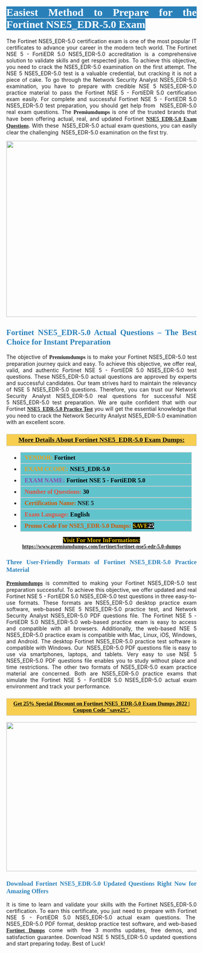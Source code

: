 <h1 style="text-align: justify;"><span style="color:#ffffff;"><span style="font-family:Georgia,serif;"><strong><span style="background-color:#2980b9;">Easiest Method to Prepare for the Fortinet NSE5_EDR-5.0 Exam</span></strong></span></span></h1>

<p style="text-align: justify;">The Fortinet NSE5_EDR-5.0 certification exam is one of the most popular IT certificates to advance your career in the modern tech world. The Fortinet NSE 5 - FortiEDR 5.0 NSE5_EDR-5.0 accreditation is a comprehensive solution to validate skills and get respected jobs. To achieve this objective, you need to crack the NSE5_EDR-5.0 examination on the first attempt. The NSE 5 NSE5_EDR-5.0 test is a valuable credential, but cracking it is not a piece of cake. To go through the Network Security Analyst NSE5_EDR-5.0 examination, you have to prepare with credible NSE 5 NSE5_EDR-5.0 practice material to pass the Fortinet NSE 5 - FortiEDR 5.0 certification exam easily. For complete and successful Fortinet NSE 5 - FortiEDR 5.0 NSE5_EDR-5.0 test preparation, you should get help from  NSE5_EDR-5.0 real exam questions. The <span style="font-size:14px;"><span style="font-family:Georgia,serif;"><strong>Premiumdumps</strong></span></span> is one of the trusted brands that have been offering actual, real, and updated Fortinet <span style="font-family:Georgia,serif;"><strong><a href="https://www.premiumdumps.com/fortinet/fortinet-nse5-edr-5.0-dumps">NSE5_EDR-5.0 Exam Questions</a></strong></span>. With these  NSE5_EDR-5.0 actual exam questions, you can easily clear the challenging  NSE5_EDR-5.0 examination on the first try.</p>

<p style="text-align: center;"><a href="https://www.premiumdumps.com/fortinet/fortinet-nse5-edr-5.0-dumps"><img alt="" src="https://i.imgur.com/VJaqCPg.jpeg" style="width: 700px; height: 465px;" /></a></p>

<h2 style="text-align: justify;"><span style="color:#2980b9;"><span style="font-family:Georgia,serif;"><strong>Fortinet NSE5_EDR-5.0 Actual Questions – The Best Choice for Instant Preparation</strong></span></span></h2>

<p style="text-align: justify;">The objective of <span style="font-size:14px;"><span style="font-family:Georgia,serif;"><strong>Premiumdumps </strong></span></span>is to make your Fortinet NSE5_EDR-5.0 test preparation journey quick and easy. To achieve this objective, we offer real, valid, and authentic Fortinet NSE 5 - FortiEDR 5.0 NSE5_EDR-5.0 test questions. These NSE5_EDR-5.0 actual questions are approved by experts and successful candidates. Our team strives hard to maintain the relevancy of NSE 5 NSE5_EDR-5.0 questions. Therefore, you can trust our Network Security Analyst NSE5_EDR-5.0 real questions for successful NSE 5 NSE5_EDR-5.0 test preparation. We are quite confident that with our Fortinet <span style="font-family:Georgia,serif;"><strong><a href="https://www.premiumdumps.com/fortinet/fortinet-nse5-edr-5.0-dumps">NSE5_EDR-5.0 Practice Test</a></strong></span> you will get the essential knowledge that you need to crack the Network Security Analyst NSE5_EDR-5.0 examination with an excellent score.</p>

<h3 style="background: #f7ce50; border: 1px solid rgb(204, 204, 204); padding: 5px 10px; text-align: center;"><span style="font-family:Georgia,serif;"><u><u><span style="color:#000000;"><span style="font-size:11pt"><span style="line-height:normal"><b><span style="font-size:13.0pt"><span cambria="">More Details About Fortinet NSE5_EDR-5.0 Exam Dumps:</span></span></b></span></span></span></u></u></span></h3>

<ul>
	<li style="margin:0cm 10pt">
	<div style="background:#61c4cd; border: 1px solid rgb(204, 204, 204); padding: 5px 10px; text-align: justify;"><span style="font-family:Georgia,serif;"><span style="font-size:11pt"><span style="line-height:normal"><b><span style="font-size:12.0pt"><span new="" roman="" times=""><span style="color:#f39c12;">VENDOR:</span> <span style="color:#000000;">Fortinet</span></span></span></b></span></span></span></div>
	</li>
	<li style="margin:0cm 10pt">
	<div style="background: #61c4cd; border: 1px solid rgb(204, 204, 204); padding: 5px 10px; text-align: justify;"><span style="font-family:Georgia,serif;"><span style="font-size:11pt"><span style="line-height:normal"><b><span style="font-size:12.0pt"><span new="" roman="" times=""><span style="color:#f39c12;">EXAM CCODE:</span> <span style="color:#000000;">NSE5_EDR-5.0</span></span></span></b></span></span></span></div>
	</li>
	<li style="margin:0cm 10pt">
	<div style="background: #61c4cd; border: 1px solid rgb(204, 204, 204); padding: 5px 10px; text-align: justify;"><span style="font-family:Georgia,serif;"><span style="font-size:11pt"><span style="line-height:normal"><b><span style="font-size:12.0pt"><span new="" roman="" times=""><span style="color:#8e44ad;">EXAM NAME:</span> <span style="color:#000000;">Fortinet NSE 5 - FortiEDR 5.0</span></span></span></b></span></span></span></div>
	</li>
	<li style="margin:0cm 10pt">
	<div style="background: #61c4cd; border: 1px solid rgb(204, 204, 204); padding: 5px 10px;"><span style="font-family:Georgia,serif;"><span style="font-size:11pt"><span style="line-height:normal"><b><span style="font-size:12.0pt"><span new="" roman="" times=""><span style="color:#e74c3c;">Number of Questions:</span><span style="color:#000000;"><span style="color:#f1c40f;"> </span>30</span></span></span></b></span></span></span></div>
	</li>
	<li style="margin:0cm 10pt">
	<div style="background: #61c4cd; border: 1px solid rgb(204, 204, 204); padding: 5px 10px; text-align: justify;"><span style="font-family:Georgia,serif;"><span style="font-size:11pt"><span style="line-height:normal"><b><span style="font-size:12.0pt"><span new="" roman="" times=""><span style="color:#d35400;">Certification Name:</span> NSE 5</span></span></b></span></span></span></div>
	</li>
	<li style="margin:0cm 10pt">
	<div style="background: #61c4cd; border: 1px solid rgb(204, 204, 204); padding: 5px 10px; text-align: justify;"><span style="font-family:Georgia,serif;"><span style="font-size:11pt"><span style="line-height:normal"><b><span style="font-size:12.0pt"><span new="" roman="" times=""><span style="color:#e74c3c;">Exam Language:</span> <span style="color:#000000;">English</span></span></span></b></span></span></span></div>
	</li>
	<li style="margin:0cm 10pt">
	<div style="background: #61c4cd; border: 1px solid rgb(204, 204, 204); padding: 5px 10px;"><span style="font-family:Georgia,serif;"><span style="font-size:11pt"><span style="line-height:normal"><b><span style="font-size:12.0pt"><span new="" roman="" times=""><span style="color:#d35400;">Promo Code For NSE5_EDR-5.0 Dumps:</span><span style="color:#f1c40f;"> <span style="background-color:#000000;">SAVE</span></span><span style="color:#ffffff;"><span style="background-color:#000000;">25</span></span></span></span></b></span></span></span></div>
	</li>
</ul>

<p style="text-align: center;"><span style="font-family:Georgia,serif;"><strong><span style="font-size:16px;"><span style="color:#f1c40f;"><span style="background-color:#000000;">Visit For More InFormations:</span></span></span> <a href="https://www.premiumdumps.com/fortinet/fortinet-nse5-edr-5.0-dumps">https://www.premiumdumps.com/fortinet/fortinet-nse5-edr-5.0-dumps</a></strong></span></p>

<h3 style="text-align: justify;"><span style="color:#2980b9;"><span style="font-family:Georgia,serif;"><strong><strong><strong>Three User-Friendly Formats of Fortinet NSE5_EDR-5.0 Practice Material </strong></strong></strong></span></span></h3>

<p style="text-align: justify;"><span style="font-size:14px;"><span style="font-family:Georgia,serif;"><strong><a href="https://www.premiumdumps.com/">Premiumdumps</a> </strong></span></span>is committed to making your Fortinet NSE5_EDR-5.0 test preparation successful. To achieve this objective, we offer updated and real Fortinet NSE 5 - FortiEDR 5.0 NSE5_EDR-5.0 test questions in three easy-to-use formats. These formats are NSE5_EDR-5.0 desktop practice exam software, web-based NSE 5 NSE5_EDR-5.0 practice test, and Network Security Analyst NSE5_EDR-5.0 PDF questions file. The Fortinet NSE 5 - FortiEDR 5.0 NSE5_EDR-5.0 web-based practice exam is easy to access and compatible with all browsers. Additionally, the web-based NSE 5 NSE5_EDR-5.0 practice exam is compatible with Mac, Linux, iOS, Windows, and Android. The desktop Fortinet NSE5_EDR-5.0 practice test software is compatible with Windows. Our  NSE5_EDR-5.0 PDF questions file is easy to use via smartphones, laptops, and tablets. Very easy to use NSE 5 NSE5_EDR-5.0 PDF questions file enables you to study without place and time restrictions. The other two formats of NSE5_EDR-5.0 exam practice material are concerned. Both are NSE5_EDR-5.0 practice exams that simulate the Fortinet NSE 5 - FortiEDR 5.0 NSE5_EDR-5.0 actual exam environment and track your performance.</p>

<h3 style="background: rgb(247, 206, 80); border: 1px solid rgb(204, 204, 204); padding: 5px 10px; text-align: center;"><span style="font-family:Georgia,serif;"><u><span style="color:#000000;"><span style="font-size:11pt;"><span style="line-height:normal;"><b><span cambria="">Get 25% Special Discount on Fortinet NSE5_EDR-5.0 Exam Dumps 2022 | Coupon Code "save25".</span></b></span></span></span></u></span></h3>

<p style="text-align: center;"><strong><strong><a href="https://www.premiumdumps.com/fortinet/fortinet-nse5-edr-5.0-dumps"><img alt="" src="https://i.imgur.com/2KPb8yb.jpeg" style="width: 700px; height: 394px;" /></a></strong></strong></p>

<h3 style="text-align: justify;"><strong><span style="color:#2980b9;"><span style="font-family:Georgia,serif;"><strong><strong><strong>Download Fortinet NSE5_EDR-5.0 Updated Questions Right Now for Amazing Offers</strong></strong></strong></span></span></strong></h3>

<p style="text-align: justify;">It is time to learn and validate your skills with the Fortinet NSE5_EDR-5.0 certification. To earn this certificate, you just need to prepare with Fortinet NSE 5 - FortiEDR 5.0 NSE5_EDR-5.0 actual exam questions. The  NSE5_EDR-5.0 PDF format, desktop practice test software, and web-based <span style="font-family:Georgia,serif;"><strong><a href="https://www.premiumdumps.com/fortinet-exam-dumps">Fortinet Dumps</a></strong></span> come with free 3 months updates, free demos, and satisfaction guarantee. Download NSE 5 NSE5_EDR-5.0 updated questions and start preparing today. Best of Luck!</p>
